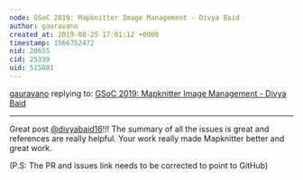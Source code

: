 ```yaml
---
node: GSoC 2019: Mapknitter Image Management - Divya Baid
author: gauravano
created_at: 2019-08-25 17:01:12 +0000
timestamp: 1566752472
nid: 20655
cid: 25339
uid: 515081
---
```




[gauravano](../profile/gauravano) replying to: [GSoC 2019: Mapknitter Image Management - Divya Baid](../notes/divyabaid16/08-24-2019/gsoc-2019-mapknitter-image-management-divya-baid)

----
Great post [@divyabaid16](/profile/divyabaid16)!!! The summary of all the issues is great and references are really helpful. Your work really made Mapknitter better and great work. 

(P.S: The PR and issues link needs to be corrected to point to GitHub) 